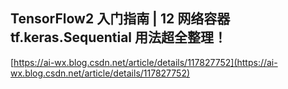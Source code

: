 ## TensorFlow2 入门指南 | 12 网络容器 tf.keras.Sequential 用法超全整理！
[https://ai-wx.blog.csdn.net/article/details/117827752](https://ai-wx.blog.csdn.net/article/details/117827752)
